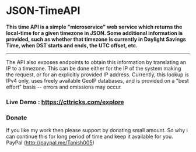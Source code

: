 # JSON-TimeAPI
**This time API is a simple "microservice" web service which returns the local-time for a given timezone in JSON. Some additional information is provided, such as whether that timezone is currently in Daylight Savings Time, when DST starts and ends, the UTC offset, etc.**

---

The API also exposes endpoints to obtain this information by translating an IP to a timezone. This can be done either for the IP of the system making the request, or for an explicitly provided IP address. Currently, this lookup is IPv4 only, uses freely available GeoIP databases, and is provided on a "best effort" basis -- errors and omissions may occur. 

### Live Demo : https://cttricks.com/explore
### Donate
If you like my work then please support by donating small amount. So why i can continue this for long period of time and keep it available for you.
PayPal (http://paypal.me/Tanish005)
